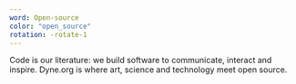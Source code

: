 ```yaml
---
word: Open-source
color: "open_source"
rotation: -rotate-1
---
```


Code is our literature: we build software to communicate, interact and inspire. Dyne.org is where art, science and technology meet open source.
